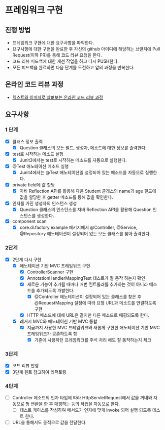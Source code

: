 # 프레임워크 구현
## 진행 방법
* 프레임워크 구현에 대한 요구사항을 파악한다.
* 요구사항에 대한 구현을 완료한 후 자신의 github 아이디에 해당하는 브랜치에 Pull Request(이하 PR)를 통해 코드 리뷰 요청을 한다.
* 코드 리뷰 피드백에 대한 개선 작업을 하고 다시 PUSH한다.
* 모든 피드백을 완료하면 다음 단계를 도전하고 앞의 과정을 반복한다.

## 온라인 코드 리뷰 과정
* [텍스트와 이미지로 살펴보는 온라인 코드 리뷰 과정](https://github.com/next-step/nextstep-docs/tree/master/codereview)

## 요구사항
### 1 단계
- [x] 클래스 정보 출력
  - [x] Question 클래스의 모든 필드, 생성자, 메소드에 대한 정보를 출력한다.
- [x] test로 시작하는 메소드 실행
  - [x] Junit3에서는 test로 시작하는 메소드를 자동으로 실행한다.
- [x] @Test 애노테이션 메소드 실행
  - [x] Junit4에서는 @Test 애노테이션일 설정되어 있는 메소드를 자동으로 실행한다.
- [x] private field에 값 할당
  - [x] 자바 Reflection API를 활용해 다음 Student 클래스의 name과 age 필드에 값을 할당한 후 getter 메소드를 통해 값을 확인한다.
- [x] 인자를 가진 생성자의 인스턴스 생성
  - [x] Question 클래스의 인스턴스를 자바 Reflection API를 활용해 Question 인스턴스를 생성한다.
- [x] component scan
  - [x] core.di.factory.example 패키지에서 @Controller, @Service, @Repository 애노테이션이 설정되어 있는 모든 클래스를 찾아 출력한다.

### 2단계
- [x] 2단계 다시 구현
  - [x] 애노테이션 기반 MVC 프레임워크 구현
    - [x] ControllerScanner 구현
    - [x] AnnotationHandlerMappingTest 테스트가 잘 동작 하는지 확인
    - [x] 새로운 기능이 추가될 때마다 매번 컨트롤러를 추가하는 것이 아니라 메소드를 추가되도록 개발한다.
      - [x] @Controller 애노테이션이 설정되어 있는 클래스를 찾은 후 @RequestMapping 설정에 따라 요청 URL과 메소드를 연결하도록 구현
    - [x] HTTP 메소드에 대해 URL은 같지만 다른 메소드로 매핑되도록 한다.
  - [x] 레거시 MVC와 애노테이션 기반 MVC 통합
    - [x] 지금까지 사용한 MVC 프레임워크와 새롭게 구현한 애노테이션 기반 MVC 프레임워크가 공존하도록 함
      - [x] 기존에 사용하던 프레임워크를 주석 처리 해도 잘 동작하는지 체크

### 3단계
- [x] 코드 리뷰 반영
- [x] 3단계 힌트 참고하여 리팩토링

### 4단계
- [ ] Controller 메소드의 인자 타입에 따라 HttpServletRequest에서 값을 꺼내와 자동으로 형 변환을 한 후 매핑하는 등의 작업을 자동으로 한다.
  - [ ] 테스트 케이스를 작성하여 메서드가 인자에 맞게 invoke 되어 실행 되도록 테스트 한다.
- [ ] URL을 통해서도 동적으로 값을 전달한다. 